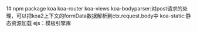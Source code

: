 1# npm package
koa
koa-router
koa-views
koa-bodyparser:对post请求的处理，可以把koa2上下文的formData数据解析到ctx.request.body中
koa-static:静态资源加载
ejs：模板引擎库